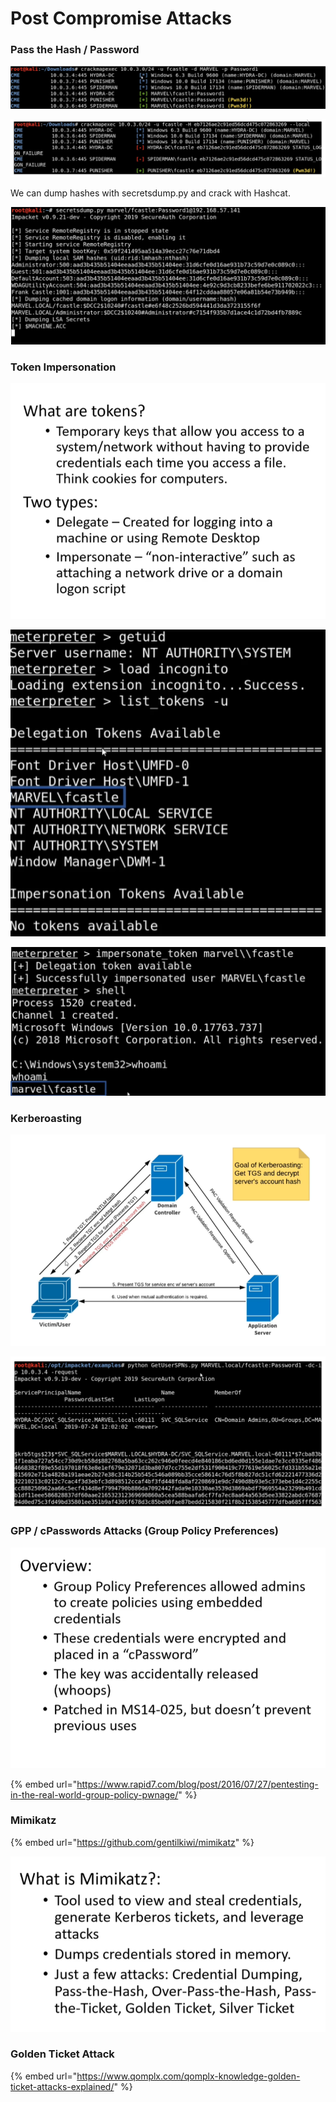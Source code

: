 # Post Compromise Attacks

### Pass the Hash / Password <a id="lecture_heading"></a>

![](../.gitbook/assets/image%20%2836%29.png)

![Pass the Hash](../.gitbook/assets/image%20%2833%29.png)

We can dump hashes with secretsdump.py and crack with Hashcat.

![](../.gitbook/assets/image%20%2830%29.png)

### Token Impersonation <a id="lecture_heading"></a>

![](../.gitbook/assets/image%20%2831%29.png)

![](../.gitbook/assets/image%20%2835%29.png)

![](../.gitbook/assets/image%20%2837%29.png)

### Kerberoasting <a id="lecture_heading"></a>

![](../.gitbook/assets/image%20%2834%29.png)

![](../.gitbook/assets/image%20%2832%29.png)

### GPP / cPasswords Attacks \(Group Policy Preferences\)

![](../.gitbook/assets/image%20%2838%29.png)

{% embed url="https://www.rapid7.com/blog/post/2016/07/27/pentesting-in-the-real-world-group-policy-pwnage/" %}

### Mimikatz

{% embed url="https://github.com/gentilkiwi/mimikatz" %}

![](../.gitbook/assets/image%20%2839%29.png)

### Golden Ticket Attack

{% embed url="https://www.qomplx.com/qomplx-knowledge-golden-ticket-attacks-explained/" %}



